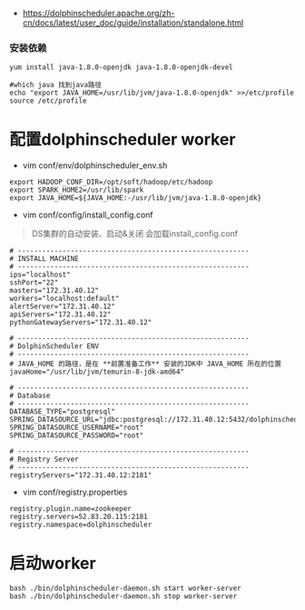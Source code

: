 * https://dolphinscheduler.apache.org/zh-cn/docs/latest/user_doc/guide/installation/standalone.html

### 安装依赖
```
yum install java-1.8.0-openjdk java-1.8.0-openjdk-devel 
```
```
#which java 找到java路径
echo "export JAVA_HOME=/usr/lib/jvm/java-1.8.0-openjdk" >>/etc/profile
source /etc/profile
```

# 配置dolphinscheduler worker
* vim conf/env/dolphinscheduler_env.sh
```
export HADOOP_CONF_DIR=/opt/soft/hadoop/etc/hadoop
export SPARK_HOME2=/usr/lib/spark
export JAVA_HOME=${JAVA_HOME:-/usr/lib/jvm/java-1.8.0-openjdk}
```

* vim conf/config/install_config.conf
> DS集群的自动安装、启动&关闭 会加载install_config.conf
```
# ---------------------------------------------------------
# INSTALL MACHINE
# ---------------------------------------------------------
ips="localhost"
sshPort="22"
masters="172.31.40.12"
workers="localhost:default"
alertServer="172.31.40.12"
apiServers="172.31.40.12"
pythonGatewayServers="172.31.40.12"

# ---------------------------------------------------------
# DolphinScheduler ENV
# ---------------------------------------------------------
# JAVA_HOME 的路径，是在 **前置准备工作** 安装的JDK中 JAVA_HOME 所在的位置
javaHome="/usr/lib/jvm/temurin-8-jdk-amd64"

# ---------------------------------------------------------
# Database
# ---------------------------------------------------------
DATABASE_TYPE="postgresql"
SPRING_DATASOURCE_URL="jdbc:postgresql://172.31.40.12:5432/dolphinscheduler"
SPRING_DATASOURCE_USERNAME="root"
SPRING_DATASOURCE_PASSWORD="root"

# ---------------------------------------------------------
# Registry Server
# ---------------------------------------------------------
registryServers="172.31.40.12:2181"
```

* vim conf/registry.properties
```
registry.plugin.name=zookeeper
registry.servers=52.83.20.115:2181
registry.namespace=dolphinscheduler
```

# 启动worker
```
bash ./bin/dolphinscheduler-daemon.sh start worker-server
bash ./bin/dolphinscheduler-daemon.sh stop worker-server
```

